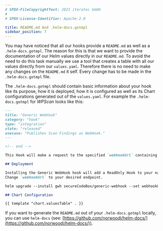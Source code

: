 ```yaml
---
# SPDX-FileCopyrightText: 2021 iteratec GmbH
#
# SPDX-License-Identifier: Apache-2.0

title: README.md And .helm-docs.gotmpl
sidebar_position: 7
---
```


You may have noticed that all our hooks provide a `README.md` as well as a `.helm-docs.gotmpl`.
The reason for this is that we want to provide the documentation of our Helm values directly in our `README.md`.
To avoid the need to do this task manually we use a tool that creates a table with all our values directly from our `values.yaml`.
Therefore there is no need to make any changes on the `README.md` it self.
Every change has to be made in the `.helm-docs.gotmpl` file.

The `.helm-docs.gotmpl` should contain basic information about your hook like its purpose, how it is deployed, how it is configured as well as its Chart configurations generated out of the `values.yaml`.
For example the `.helm-docs.gotmpl` for _WPScan_ looks like this:

```markdown
---
title: "Generic WebHook"
category: "hook"
type: "integration"
state: "released"
usecase: "Publishes Scan Findings as WebHook."
---

<!-- end -->

This Hook will make a request to the specified `webhookUrl` containing the findings in its request body.

## Deployment

Installing the Generic WebHook hook will add a ReadOnly Hook to your namespace.
Change `webhookUrl` to your desired endpoint.

helm upgrade --install gwh secureCodeBox/generic-webhook --set webhookUrl="http://example.com/my/webhook/target"

## Chart Configuration

{{ template "chart.valuesTable" . }}
```

If you want to generate the `README.md` out of your `.helm-docs.gotmpl` locally, you can use `helm-docs` (see: [https://github.com/norwoodj/helm-docs/](https://github.com/norwoodj/helm-docs/)).

